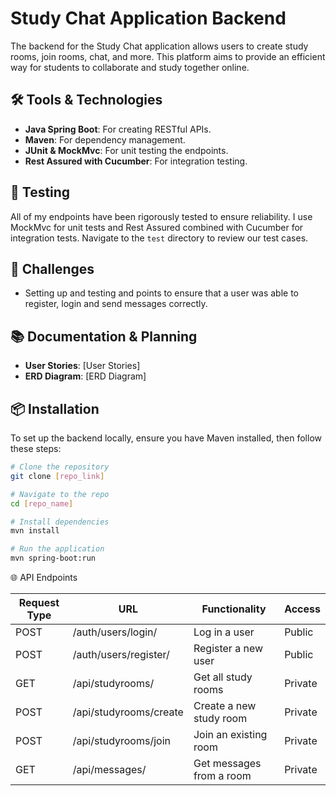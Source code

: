 # Study Chat Application Backend

The backend for the Study Chat application allows users to create study rooms, join rooms, chat, and more. This platform aims to provide an efficient way for students to collaborate and study together online.

## 🛠 Tools & Technologies

- **Java Spring Boot**: For creating RESTful APIs.
- **Maven**: For dependency management.
- **JUnit & MockMvc**: For unit testing the endpoints.
- **Rest Assured with Cucumber**: For integration testing.

## 🧪 Testing

All of my endpoints have been rigorously tested to ensure reliability. I use MockMvc for unit tests and Rest Assured combined with Cucumber for integration tests. Navigate to the `test` directory to review our test cases.

## 🚧 Challenges

- Setting up and testing and points to ensure that a user was able to register, login and send messages correctly.

## 📚 Documentation & Planning

- **User Stories**: [User Stories]
- **ERD Diagram**: [ERD Diagram]

## 📦 Installation

To set up the backend locally, ensure you have Maven installed, then follow these steps:

```bash
# Clone the repository
git clone [repo_link]

# Navigate to the repo
cd [repo_name]

# Install dependencies
mvn install

# Run the application
mvn spring-boot:run
```

🌐 API Endpoints

| Request Type | URL                        | Functionality            | Access  |
|--------------|----------------------------|--------------------------|---------|
| POST         | /auth/users/login/         | Log in a user            | Public  |
| POST         | /auth/users/register/      | Register a new user      | Public  |
| GET          | /api/studyrooms/           | Get all study rooms      | Private |
| POST         | /api/studyrooms/create     | Create a new study room  | Private |
| POST         | /api/studyrooms/join       | Join an existing room    | Private |
| GET          | /api/messages/             | Get messages from a room | Private |
